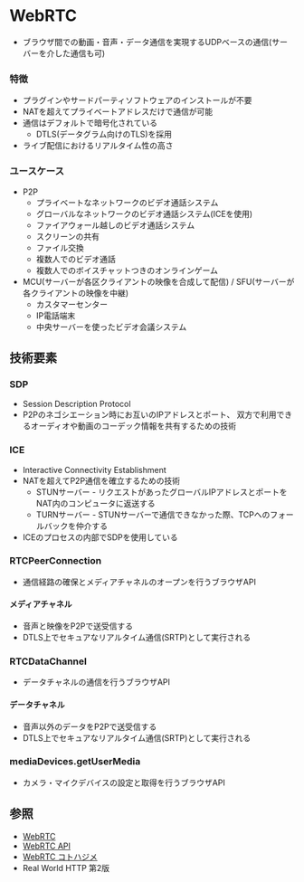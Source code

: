 # WebRTC
- ブラウザ間での動画・音声・データ通信を実現するUDPベースの通信(サーバーを介した通信も可)

### 特徴
- プラグインやサードパーティソフトウェアのインストールが不要
- NATを超えてプライベートアドレスだけで通信が可能
- 通信はデフォルトで暗号化されている
  - DTLS(データグラム向けのTLS)を採用
- ライブ配信におけるリアルタイム性の高さ

### ユースケース
- P2P
  - プライベートなネットワークのビデオ通話システム
  - グローバルなネットワークのビデオ通話システム(ICEを使用)
  - ファイアウォール越しのビデオ通話システム
  - スクリーンの共有
  - ファイル交換
  - 複数人でのビデオ通話
  - 複数人でのボイスチャットつきのオンラインゲーム
- MCU(サーバーが各区クライアントの映像を合成して配信) / SFU(サーバーが各クライアントの映像を中継)
  - カスタマーセンター
  - IP電話端末
  - 中央サーバーを使ったビデオ会議システム

## 技術要素
### SDP
- Session Description Protocol
- P2Pのネゴシエーション時にお互いのIPアドレスとポート、
  双方で利用できるオーディオや動画のコーデック情報を共有するための技術

### ICE
- Interactive Connectivity Establishment
- NATを超えてP2P通信を確立するための技術
  - STUNサーバー - リクエストがあったグローバルIPアドレスとポートをNAT内のコンピュータに返送する
  - TURNサーバー - STUNサーバーで通信できなかった際、TCPへのフォールバックを仲介する
- ICEのプロセスの内部でSDPを使用している

### RTCPeerConnection
- 通信経路の確保とメディアチャネルのオープンを行うブラウザAPI

#### メディアチャネル
- 音声と映像をP2Pで送受信する
- DTLS上でセキュアなリアルタイム通信(SRTP)として実行される

### RTCDataChannel
- データチャネルの通信を行うブラウザAPI

#### データチャネル
- 音声以外のデータをP2Pで送受信する
- DTLS上でセキュアなリアルタイム通信(SRTP)として実行される

### mediaDevices.getUserMedia
- カメラ・マイクデバイスの設定と取得を行うブラウザAPI


## 参照
- [WebRTC](https://webrtc.org/)
- [WebRTC API](https://developer.mozilla.org/ja/docs/Web/API/WebRTC_API)
- [WebRTC コトハジメ](https://gist.github.com/voluntas/67e5a26915751226fdcf)
- Real World HTTP 第2版
